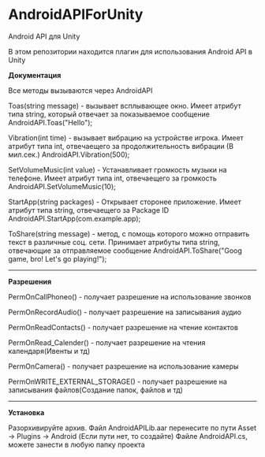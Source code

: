 # AndroidAPIForUnity
Android API для Unity

В этом репозитории находится плагин для использования Android API в Unity

**Документация**

Все методы вызываются через AndroidAPI

Toas(string message) - вызывает всплывающее окно. Имеет атрибут типа string, который отвечает за показываемое сообщение
AndroidAPI.Toas("Hello");

Vibration(int time) - вызывает вибрацию на устройстве игрока. Имеет атрибут типа int, отвечаещего за продолжительность вибрации (В мил.сек.)
AndroidAPI.Vibration(500);

SetVolumeMusic(int value) - Устанавливает громкость музыки на телефоне. Имеет атрибут типа int, отвечаещего за громкость
AndroidAPI.SetVolumeMusic(10);

StartApp(string packages) - Открывает сторонее приложение. Имеет атрибут типа string, отвечаещего за Package ID
AndroidAPI.StartApp(com.example.app);

ToShare(string message) - метод, с помощь которого можно отправить текст в различные соц. сети. Принимает атрибуты типа string, отвечающие за отправляемое сообщение
AndroidAPI.ToShare("Goog game, bro! Let's go playing!");

********************************
**Разрешения**

PermOnCallPhoneo() - получает разрешение на использование звонков

PermOnRecordAudio() - получает разрешение на записывания аудио

PermOnReadContacts() - получает разрешение на чтение контактов

PermOnRead_Calender() - получает разрешение на чтения календаря(Ивенты и тд)

PermOnCamera() - получает разрешение на использование камеры

PermOnWRITE_EXTERNAL_STORAGE() - получает разрешение на записывания файлов(Создание папок, файлов и тд)

********************************************


**Установка**

Разорхивируйте архив.
Файл AndroidAPILib.aar перенесите по пути Asset -> Plugins -> Android (Если пути нет, то создайте)
Файле AndroidAPI.cs, можете занести в любую папку проекта
